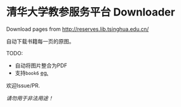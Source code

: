 # 清华大学教参服务平台 Downloader
Download pages from http://reserves.lib.tsinghua.edu.cn/

自动下载书籍每一页的原图。

TODO:
- 自动将图片整合为PDF
- 支持`book6` [eg.](http://reserves.lib.tsinghua.edu.cn/book6/00009127/00009127000/files/mobile/1.jpg)

欢迎Issue/PR.

*请勿用于非法用途！*
